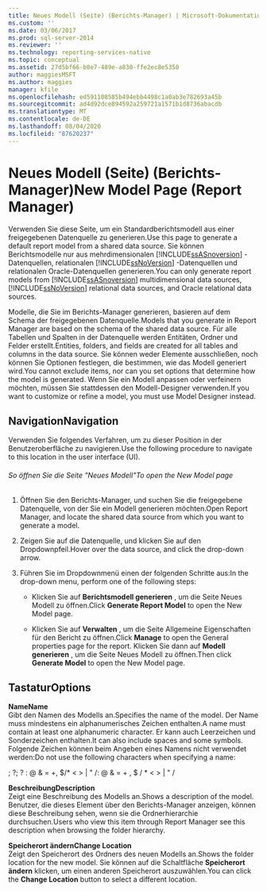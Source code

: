 ```yaml
---
title: Neues Modell (Seite) (Berichts-Manager) | Microsoft-Dokumentation
ms.custom: ''
ms.date: 03/06/2017
ms.prod: sql-server-2014
ms.reviewer: ''
ms.technology: reporting-services-native
ms.topic: conceptual
ms.assetid: 27d5bf66-b0e7-489e-a830-ffe2ec8e5350
author: maggiesMSFT
ms.author: maggies
manager: kfile
ms.openlocfilehash: ed591108585b494ebb4498c1a0ab3e782693a45b
ms.sourcegitcommit: ad4d92dce894592a259721a1571b1d8736abacdb
ms.translationtype: MT
ms.contentlocale: de-DE
ms.lasthandoff: 08/04/2020
ms.locfileid: "87620237"
---
```

# <a name="new-model-page-report-manager"></a><span data-ttu-id="24eb0-102">Neues Modell (Seite) (Berichts-Manager)</span><span class="sxs-lookup"><span data-stu-id="24eb0-102">New Model Page (Report Manager)</span></span>
  <span data-ttu-id="24eb0-103">Verwenden Sie diese Seite, um ein Standardberichtsmodell aus einer freigegebenen Datenquelle zu generieren.</span><span class="sxs-lookup"><span data-stu-id="24eb0-103">Use this page to generate a default report model from a shared data source.</span></span> <span data-ttu-id="24eb0-104">Sie können Berichtsmodelle nur aus mehrdimensionalen [!INCLUDE[ssASnoversion](../includes/ssasnoversion-md.md)] -Datenquellen, relationalen [!INCLUDE[ssNoVersion](../includes/ssnoversion-md.md)] -Datenquellen und relationalen Oracle-Datenquellen generieren.</span><span class="sxs-lookup"><span data-stu-id="24eb0-104">You can only generate report models from [!INCLUDE[ssASnoversion](../includes/ssasnoversion-md.md)] multidimensional data sources, [!INCLUDE[ssNoVersion](../includes/ssnoversion-md.md)] relational data sources, and Oracle relational data sources.</span></span>  
  
 <span data-ttu-id="24eb0-105">Modelle, die Sie im Berichts-Manager generieren, basieren auf dem Schema der freigegebenen Datenquelle.</span><span class="sxs-lookup"><span data-stu-id="24eb0-105">Models that you generate in Report Manager are based on the schema of the shared data source.</span></span> <span data-ttu-id="24eb0-106">Für alle Tabellen und Spalten in der Datenquelle werden Entitäten, Ordner und Felder erstellt.</span><span class="sxs-lookup"><span data-stu-id="24eb0-106">Entities, folders, and fields are created for all tables and columns in the data source.</span></span> <span data-ttu-id="24eb0-107">Sie können weder Elemente ausschließen, noch können Sie Optionen festlegen, die bestimmen, wie das Modell generiert wird.</span><span class="sxs-lookup"><span data-stu-id="24eb0-107">You cannot exclude items, nor can you set options that determine how the model is generated.</span></span> <span data-ttu-id="24eb0-108">Wenn Sie ein Modell anpassen oder verfeinern möchten, müssen Sie stattdessen den Modell-Designer verwenden.</span><span class="sxs-lookup"><span data-stu-id="24eb0-108">If you want to customize or refine a model, you must use Model Designer instead.</span></span>  
  
## <a name="navigation"></a><span data-ttu-id="24eb0-109">Navigation</span><span class="sxs-lookup"><span data-stu-id="24eb0-109">Navigation</span></span>  
 <span data-ttu-id="24eb0-110">Verwenden Sie folgendes Verfahren, um zu dieser Position in der Benutzeroberfläche zu navigieren.</span><span class="sxs-lookup"><span data-stu-id="24eb0-110">Use the following procedure to navigate to this location in the user interface (UI).</span></span>  
  
###### <a name="to-open-the-new-model-page"></a><span data-ttu-id="24eb0-111">So öffnen Sie die Seite "Neues Modell"</span><span class="sxs-lookup"><span data-stu-id="24eb0-111">To open the New Model page</span></span>  
  
1.  <span data-ttu-id="24eb0-112">Öffnen Sie den Berichts-Manager, und suchen Sie die freigegebene Datenquelle, von der Sie ein Modell generieren möchten.</span><span class="sxs-lookup"><span data-stu-id="24eb0-112">Open Report Manager, and locate the shared data source from which you want to generate a model.</span></span>  
  
2.  <span data-ttu-id="24eb0-113">Zeigen Sie auf die Datenquelle, und klicken Sie auf den Dropdownpfeil.</span><span class="sxs-lookup"><span data-stu-id="24eb0-113">Hover over the data source, and click the drop-down arrow.</span></span>  
  
3.  <span data-ttu-id="24eb0-114">Führen Sie im Dropdownmenü einen der folgenden Schritte aus:</span><span class="sxs-lookup"><span data-stu-id="24eb0-114">In the drop-down menu, perform one of the following steps:</span></span>  
  
    -   <span data-ttu-id="24eb0-115">Klicken Sie auf **Berichtsmodell generieren** , um die Seite Neues Modell zu öffnen.</span><span class="sxs-lookup"><span data-stu-id="24eb0-115">Click **Generate Report Model** to open the New Model page.</span></span>  
  
    -   <span data-ttu-id="24eb0-116">Klicken Sie auf **Verwalten** , um die Seite Allgemeine Eigenschaften für den Bericht zu öffnen.</span><span class="sxs-lookup"><span data-stu-id="24eb0-116">Click **Manage** to open the General properties page for the report.</span></span> <span data-ttu-id="24eb0-117">Klicken Sie dann auf **Modell generieren** , um die Seite Neues Modell zu öffnen.</span><span class="sxs-lookup"><span data-stu-id="24eb0-117">Then click **Generate Model** to open the New Model page.</span></span>  
  
## <a name="options"></a><span data-ttu-id="24eb0-118">Tastatur</span><span class="sxs-lookup"><span data-stu-id="24eb0-118">Options</span></span>  
 <span data-ttu-id="24eb0-119">**Name**</span><span class="sxs-lookup"><span data-stu-id="24eb0-119">**Name**</span></span>  
 <span data-ttu-id="24eb0-120">Gibt den Namen des Modells an.</span><span class="sxs-lookup"><span data-stu-id="24eb0-120">Specifies the name of the model.</span></span> <span data-ttu-id="24eb0-121">Der Name muss mindestens ein alphanumerisches Zeichen enthalten.</span><span class="sxs-lookup"><span data-stu-id="24eb0-121">A name must contain at least one alphanumeric character.</span></span> <span data-ttu-id="24eb0-122">Er kann auch Leerzeichen und Sonderzeichen enthalten.</span><span class="sxs-lookup"><span data-stu-id="24eb0-122">It can also include spaces and some symbols.</span></span> <span data-ttu-id="24eb0-123">Folgende Zeichen können beim Angeben eines Namens nicht verwendet werden:</span><span class="sxs-lookup"><span data-stu-id="24eb0-123">Do not use the following characters when specifying a name:</span></span>  
  
 <span data-ttu-id="24eb0-124">; ?</span><span class="sxs-lookup"><span data-stu-id="24eb0-124">; ?</span></span> <span data-ttu-id="24eb0-125">: \@ & = +, $/\* \< > | " /</span><span class="sxs-lookup"><span data-stu-id="24eb0-125">: \@ & = + , $ / \* \< > | " /</span></span>  
  
 <span data-ttu-id="24eb0-126">**Beschreibung**</span><span class="sxs-lookup"><span data-stu-id="24eb0-126">**Description**</span></span>  
 <span data-ttu-id="24eb0-127">Zeigt eine Beschreibung des Modells an.</span><span class="sxs-lookup"><span data-stu-id="24eb0-127">Shows a description of the model.</span></span> <span data-ttu-id="24eb0-128">Benutzer, die dieses Element über den Berichts-Manager anzeigen, können diese Beschreibung sehen, wenn sie die Ordnerhierarchie durchsuchen.</span><span class="sxs-lookup"><span data-stu-id="24eb0-128">Users who view this item through Report Manager see this description when browsing the folder hierarchy.</span></span>  
  
 <span data-ttu-id="24eb0-129">**Speicherort ändern**</span><span class="sxs-lookup"><span data-stu-id="24eb0-129">**Change Location**</span></span>  
 <span data-ttu-id="24eb0-130">Zeigt den Speicherort des Ordners des neuen Modells an.</span><span class="sxs-lookup"><span data-stu-id="24eb0-130">Shows the folder location for the new model.</span></span> <span data-ttu-id="24eb0-131">Sie können auf die Schaltfläche **Speicherort ändern** klicken, um einen anderen Speicherort auszuwählen.</span><span class="sxs-lookup"><span data-stu-id="24eb0-131">You can click the **Change Location** button to select a different location.</span></span>  
  
  
